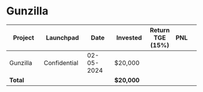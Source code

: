 # Gunzilla



<table data-full-width="true"><thead><tr><th width="152">Project</th><th width="138">Launchpad</th><th width="132">Date</th><th width="133">Invested</th><th>Return TGE (15%)</th><th>PNL</th><th></th></tr></thead><tbody><tr><td>Gunzilla</td><td>Confidential</td><td>02-05-2024</td><td>$20,000</td><td></td><td></td><td></td></tr><tr><td><strong>Total</strong></td><td></td><td></td><td><strong>$20,000</strong></td><td></td><td></td><td></td></tr></tbody></table>

